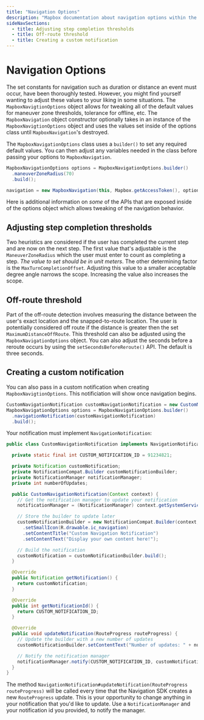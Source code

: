```yaml
---
title: "Navigation Options"
description: "Mapbox documentation about navigation options within the Mapbox Navigation SDK for Android. Custom notifications, off-route thresholds, plus even more."
sideNavSections:
  - title: Adjusting step completion thresholds
  - title: Off-route threshold
  - title: Creating a custom notification
---
```

# Navigation Options

The set constants for navigation such as duration or distance an event must occur, have been thoroughly tested. However, you might find yourself wanting to adjust these values to your liking in some situations. The `MapboxNavigtionOptions` object allows for tweaking all of the default values for maneuver zone thresholds, tolerance for offline, etc. The `MapboxNavigation` object constructor optionally takes in an instance of the `MapboxNavigtionOptions` object and uses the values set inside of the options class until `MapboxNavigation`'s destroyed.

The `MapboxNavigationOptions` class uses a `builder()` to set any required default values.
You can then adjust any variables needed in the class before passing your options to `MapboxNavigation`.
```java
MapboxNavigationOptions options = MapboxNavigationOptions.builder()
  .maneuverZoneRadius(70)
  .build();

navigation = new MapboxNavigation(this, Mapbox.getAccessToken(), options);
```

Here is additional information on _some_ of the APIs that are exposed inside of the options object which allows tweaking of the navigation behavior.

## Adjusting step completion thresholds

Two heuristics are considered if the user has completed the current step and are now on the next step. The first value that's adjustable is the `ManeuverZoneRadius` which the user must enter to count as completing a step. _The value to set should be in unit meters_. The other determining factor is the `MaxTurnCompletionOffset`. Adjusting this value to a smaller acceptable degree angle narrows the scope. Increasing the value also increases the scope.

## Off-route threshold

Part of the off-route detection involves measuring the distance between the user's exact location and the snapped-to-route location. The user is potentially considered off route if the distance is greater then the set `MaximumDistanceOffRoute`. This threshold can also be adjusted using the `MapboxNavigationOptions` object. You can also adjust the seconds before a reroute occurs by using the `setSecondsBeforeReroute()` API. The default is three seconds.

## Creating a custom notification

You can also pass in a custom notification when creating `MapboxNavigtionOptions`. This notificiation will show once navigation begins.

```java
CustomNavigationNotification customNavigationNotification = new CustomNavigationNotification(this);
MapboxNavigationOptions options = MapboxNavigationOptions.builder()
  .navigationNotification(customNavigationNotification)
  .build();
```

Your notification must implement `NavigationNotification`:

```java
public class CustomNavigationNotification implements NavigationNotification {

  private static final int CUSTOM_NOTIFICATION_ID = 91234821;

  private Notification customNotification;
  private NotificationCompat.Builder customNotificationBuilder;
  private NotificationManager notificationManager;
  private int numberOfUpdates;

  public CustomNavigationNotification(Context context) {
    // Get the notification manager to update your notification
    notificationManager = (NotificationManager) context.getSystemService(Context.NOTIFICATION_SERVICE);

    // Store the builder to update later
    customNotificationBuilder = new NotificationCompat.Builder(context, NAVIGATION_NOTIFICATION_CHANNEL)
      .setSmallIcon(R.drawable.ic_navigation)
      .setContentTitle("Custom Navigation Notification")
      .setContentText("Display your own content here!");

    // Build the notification
    customNotification = customNotificationBuilder.build();
  }

  @Override
  public Notification getNotification() {
    return customNotification;
  }

  @Override
  public int getNotificationId() {
    return CUSTOM_NOTIFICATION_ID;
  }

  @Override
  public void updateNotification(RouteProgress routeProgress) {
    // Update the builder with a new number of updates
    customNotificationBuilder.setContentText("Number of updates: " + numberOfUpdates++);

    // Notify the notification manager
    notificationManager.notify(CUSTOM_NOTIFICATION_ID, customNotificationBuilder.build());
  }
}
```

The method `NavigationNotification#updateNotification(RouteProgress routeProgress)` will be called
every time that the Navigation SDK creates a new `RouteProgress` update. This is your opportunity
to change anything in your notification that you'd like to update. Use a `NotificationManager` and
your notification id you provided, to notify the manager.
